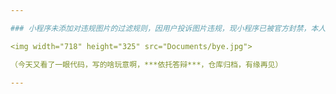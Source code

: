```yaml
---

### 小程序未添加对违规图片的过滤规则，因用户投诉图片违规，现小程序已被官方封禁，本人不再维护此仓库！

<img width="718" height="325" src="Documents/bye.jpg">

（今天又看了一眼代码，写的啥玩意啊，***依托答辩***，仓库归档，有缘再见）

---
```

